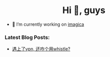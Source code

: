 
<h1 align="center">Hi 👋, guys</h1>

- 🔭 I’m currently working on [imagica](https://get.imagica.ai/)

### Latest Blog Posts:
* [遇上了vpn, 还咋个用whistle?](https://www.yuque.com/wangym0203/auh6f6/rug76vscpwx4otbm)
